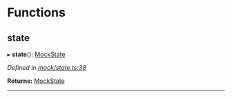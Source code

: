 

# Functions

<a id="state"></a>

##  state

▸ **state**(): [MockState](_mock_types_d_.md#mockstate)

*Defined in [mock/state.ts:38](https://github.com/polkadot-js/api/blob/522eae6/packages/api-provider/src/mock/state.ts#L38)*

**Returns:** [MockState](_mock_types_d_.md#mockstate)

___

